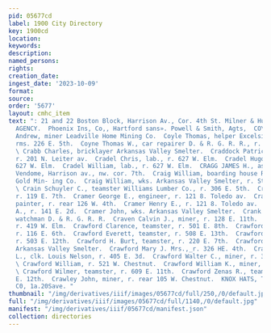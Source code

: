 ```yaml
---
pid: 05677cd
label: 1900 City Directory
key: 1900cd
location: 
keywords: 
description: 
named_persons: 
rights: 
creation_date: 
ingest_date: '2023-10-09'
format: 
source: 
order: '5677'
layout: cmhc_item
text: ": 21 and 22 Boston Block, Harrison Av., Cor. 4th St. Milner & Hur PIONEER INSURANCE
  AGENCY.  Phoenix Ins, Co,, Hartford sans». Powell & Smith, Agts,  COY 118 CRA  Coyes
  Andrew, miner Leadville Home Mining Co.  Coyle Thomas, helper Excelsior Iron Wks.,
  rms. 226 E. 5th.  Coyne Thomas W., car repairer D. & R. G. R. R., r. 316 W. Chestnut.
  \ Crabb Charles, bricklayer Arkansas Valley Smelter.  Craddock Patrick H., blksmith,
  r. 201 N. Leiter av.  Cradel Chris, lab., r. 627 W. Elm.  Cradel Hugo, lab., r.
  627 W. Elm.  Cradel William, lab., r. 627 W. Elm.  CRAGG JAMES H., asst. mgr. Hotel
  Vendome, Harrison av., nw. cor. 7th.  Craig William, boarding house Resurrection
  Gold Min- ing Co.  Craig William, wks. Arkansas Valley Smelter, r. String- town.
  \ Crain Schuyler C., teamster Williams Lumber Co., r. 306 E. 5th.  Cramer Ella Mrs.,
  r. 119 E. 7th.  Cramer George E., engineer, r. 121 8. Toledo av.  Cramer Harry,
  painter, r. rear 126 W. 4th.  Cramer Henry E., r. 121 8. Toledo av.  Cramer Israel
  A., r. 141 E. 2d.  Cramer John, wks. Arkansas Valley Smelter.  Crank Walter, engine
  watchman D. & R. G. R. R.  Craven Calvin J., miner, r. 128 E. 11th.  Cravens Elisha,
  r. 419 W. Elm.  Crawford Clarence, teamster, r. 501 E. 8th.  Crawford Etta Mrs.,
  r. 116 E. 6th.  Crawford Everett, teamster, r. 508 E. 13th.  Crawford Henry P.,
  r. 503 E. 12th.  Crawford H. Burt, teamster, r. 220 E. 7th.  Crawford Joseph, wks.
  Arkansas Valley Smelter.  Crawford Mary J. Mrs.,_r. 326 HE. 4th.  Crawford Randolph
  L., clk. Louis Nelson, r. 405 E. 3d.  Crawford Walter C., miner, r. 326 E. 4th.
  \ Crawford William, r. 521 W. Chestnut.  Crawford William K., miner, r. 326 E. 4th.
  \ Crawford Wilmer, teamster, r. 609 E. 11th.  Crawford Zenas R., teamster, r. 503
  E. 12th.  Crawley John, miner, r. rear 105 W. Chestnut.  KNOX HATS, The Hayden Clothing
  C0, 1a.20Save. "
thumbnail: "/img/derivatives/iiif/images/05677cd/full/250,/0/default.jpg"
full: "/img/derivatives/iiif/images/05677cd/full/1140,/0/default.jpg"
manifest: "/img/derivatives/iiif/05677cd/manifest.json"
collection: directories
---
```

